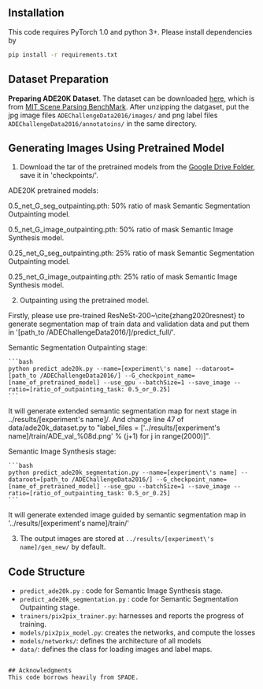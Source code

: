 
## Installation

This code requires PyTorch 1.0 and python 3+. Please install dependencies by
```bash
pip install -r requirements.txt
```

## Dataset Preparation


**Preparing ADE20K Dataset**. The dataset can be downloaded [here](http://data.csail.mit.edu/places/ADEchallenge/ADEChallengeData2016.zip), which is from [MIT Scene Parsing BenchMark](http://sceneparsing.csail.mit.edu/). After unzipping the datgaset, put the jpg image files `ADEChallengeData2016/images/` and png label files `ADEChallengeData2016/annotatoins/` in the same directory. 


## Generating Images Using Pretrained Model


1. Download the tar of the pretrained models from the [Google Drive Folder](https://drive.google.com/file/d/12gvlTbMvUcJewQlSEaZdeb2CdOB-b8kQ/view?usp=sharing), save it in 'checkpoints/'.

ADE20K pretrained models:

0.5_net_G_seg_outpainting.pth: 50% ratio of mask Semantic Segmentation Outpainting model.

0.5_net_G_image_outpainting.pth: 50% ratio of mask  Semantic Image Synthesis model.


0.25_net_G_seg_outpainting.pth: 25% ratio of mask Semantic Segmentation Outpainting model.

0.25_net_G_image_outpainting.pth: 25% ratio of mask  Semantic Image Synthesis model.


2. Outpainting using the pretrained model.

Firstly, please use pre-trained ResNeSt-200~\cite{zhang2020resnest} to generate segmentation map of train data and validation data and put them in \'[path_to /ADEChallengeData2016/]/predict_full/\'.


Semantic Segmentation Outpainting stage:


    ```bash
    python predict_ade20k.py --name=[experiment\'s name] --dataroot=[path_to /ADEChallengeData2016/] --G_checkpoint_name=[name_of_pretrained_model] --use_gpu --batchSize=1 --save_image --ratio=[ratio_of_outpainting_task: 0.5_or_0.25]
    ```
It will generate extended semantic segmentation map for next stage in ../results/[experiment\'s name]/. And change line 47 of data/ade20k_dataset.py to "label_files = [\'../results/[experiment\'s name]/train/ADE_val_%08d.png\' % (j+1) for j in range(2000)]".

Semantic Image Synthesis stage:

    ```bash
    python predict_ade20k_segmentation.py --name=[experiment\'s name] --dataroot=[path_to /ADEChallengeData2016/] --G_checkpoint_name=[name_of_pretrained_model] --use_gpu --batchSize=1 --save_image --ratio=[ratio_of_outpainting_task: 0.5_or_0.25]
    ```
It will generate extended image guided by semantic segmentation map in \'../results/[experiment\'s name]/train/\'



3. The output images are stored at `../results/[experiment\'s name]/gen_new/` by default.


## Code Structure

-  `predict_ade20k.py` : code for Semantic Image Synthesis stage.
-  `predict_ade20k_segmentation.py` : code for 
Semantic Segmentation Outpainting stage.
- `trainers/pix2pix_trainer.py`: harnesses and reports the progress of training.
- `models/pix2pix_model.py`: creates the networks, and compute the losses
- `models/networks/`: defines the architecture of all models
- `data/`: defines the class for loading images and label maps.



```

## Acknowledgments
This code borrows heavily from SPADE.
